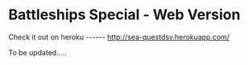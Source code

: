 Battleships Special - Web Version
===================

Check it out on heroku ------ http://sea-questdsv.herokuapp.com/


To be updated.....
